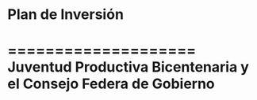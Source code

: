 # Plan de Inversión 
====================
Juventud Productiva Bicentenaria y el Consejo Federa de Gobierno
=========================
